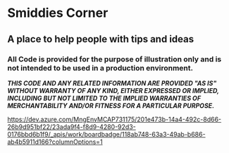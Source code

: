 # Smiddies Corner

## A place to help people with tips and ideas

### All Code is provided for the purpose of illustration only and is not intended to be used in a production environment.






***THIS CODE AND ANY RELATED INFORMATION ARE PROVIDED "AS IS" WITHOUT WARRANTY OF ANY KIND, EITHER EXPRESSED OR IMPLIED, INCLUDING BUT NOT LIMITED TO THE IMPLIED WARRANTIES OF MERCHANTABILITY AND/OR FITNESS FOR A PARTICULAR PURPOSE.*** 

https://dev.azure.com/MngEnvMCAP731175/201e473b-14a4-492c-8d66-26b9d951bf22/23ada9f4-f8d9-4280-92d3-0176bbd6b1f9/_apis/work/boardbadge/118ab748-63a3-49ab-b686-ab4b5911d166?columnOptions=1
